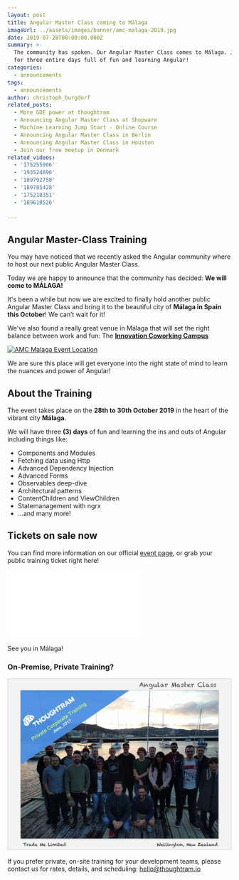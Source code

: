 ```yaml
---
layout: post
title: Angular Master Class coming to Málaga
imageUrl: ../assets/images/banner/amc-malaga-2019.jpg
date: 2019-07-28T00:00:00.000Z
summary: >-
  The community has spoken. Our Angular Master Class comes to Málaga. Join us
  for three entire days full of fun and learning Angular!
categories:
  - announcements
tags:
  - announcements
author: christoph_burgdorf
related_posts:
  - More GDE power at thoughtram
  - Announcing Angular Master Class at Shopware
  - Machine Learning Jump Start - Online Course
  - Announcing Angular Master Class in Berlin
  - Announcing Angular Master Class in Houston
  - Join our free meetup in Denmark
related_videos:
  - '175255006'
  - '193524896'
  - '189792758'
  - '189785428'
  - '175218351'
  - '189618526'

---
```


## Angular Master-Class Training

You may have noticed that we recently asked the Angular community where to host our next public Angular Master Class.

Today we are happy to announce that the community has decided: **We will come to MÁLAGA!**

It's been a while but now we are excited to finally hold another public Angular Master Class and bring it to the beautiful city of **Málaga in Spain this October**! We can’t wait for it!

We've also found a really great venue in Málaga that will set the right balance between work and fun: The [**Innovation Coworking Campus**](https://www.innovationcampus.biz)


<a href="https://goo.gl/maps/1ZfcnhZFpUQWATJn6"
   target="_blank">
  <img src="https://www.innovationcampus.biz/wp-content/uploads/2018/10/IMG_20180911_154213.jpg" width="50%" height="50%" alt="AMC Malaga Event Location">
</a>


We are sure this place will get everyone into the right state of mind to learn the nuances and power of Angular!

## About the Training

The event takes place on the **28th to 30th October 2019** in the heart of the vibrant city **Málaga**.

We will have three **(3) days** of fun and learning the ins and outs of Angular including things like:

- Components and Modules
- Fetching data using Http
- Advanced Dependency Injection
- Advanced Forms
- Observables deep-dive
- Architectural patterns
- ContentChildren and ViewChildren
- Statemanagement with ngrx
- ...and many more!


## Tickets on sale now

You can find more information on our official [event page](https://amc-malaga-2019.eventbrite.de/?aff=blogannouncement), or grab your public training ticket right here!

<iframe  src="//eventbrite.de/tickets-external?eid=66450504247&ref=etckt" frameborder="0" vspace="0" hspace="0" marginheight="5" marginwidth="5" scrolling="auto" allowtransparency="true"></iframe>

See you in Málaga!

### On-Premise, Private Training?

![](../assets/images/sample_private_training.jpg)

If you prefer private, on-site training for your development teams, please contact us for rates, details, and scheduling: <a href="mailto:hello@thoughtram.io?subject=Re Private AMC Training">hello@thoughtram.io</a>
